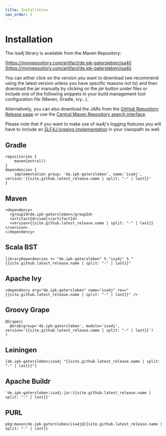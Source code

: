```yaml
---
title: Installation
nav_order: 2
---
```


# Installation
The isa4j library is available from the Maven Repository:

[https://mvnrepository.com/artifact/de.ipk-gatersleben/isa4j](https://mvnrepository.com/artifact/de.ipk-gatersleben/isa4j)

You can either click on the version you want to download (we recommend using the latest version unless you have specific reasons not to) and then download the jar manually by clicking on the *jar* button under files or include one of the following snippets in your build management tool configuration file (Maven, Gradle, Ivy...).

Alternatively, you can also download the JARs from the [GitHub Repository Release page](https://github.com/IPK-BIT/isa4j/releases) or use the [Central Maven Repository search interface](https://search.maven.org/artifact/de.ipk-gatersleben/isa4j).

Please note that if you want to make use of isa4j's logging features you will have to include an [SLF4J logging implementation](http://www.slf4j.org/) in your classpath as well.

## Gradle
```
repositories {
	mavenCentral()
}    
dependencies {
	implementation group: 'de.ipk-gatersleben', name:'isa4j', version:'{{site.github.latest_release.name | split: "-" | last}}'
}
```

## Maven
```
<dependency>
  <groupId>de.ipk-gatersleben</groupId>
  <artifactId>isa4j</artifactId>
  <version>{{site.github.latest_release.name | split: "-" | last}}</version>
</dependency>
```

## Scala BST
```
libraryDependencies += "de.ipk-gatersleben" % "isa4j" % "{{site.github.latest_release.name | split: "-" | last}}"
```

## Apache Ivy
```
<dependency org="de.ipk-gatersleben" name="isa4j" rev="{{site.github.latest_release.name | split: "-" | last}}" />
```

## Groovy Grape
```
@Grapes(
  @Grab(group='de.ipk-gatersleben', module='isa4j', version='{{site.github.latest_release.name | split: "-" | last}}')
)
```

## Leiningen
```
[de.ipk-gatersleben/isa4j "{{site.github.latest_release.name | split: "-" | last}}"]
```

## Apache Buildr
```
'de.ipk-gatersleben:isa4j:jar:{{site.github.latest_release.name | split: "-" | last}}'
```

## PURL
```
pkg:maven/de.ipk-gatersleben/isa4j@{{site.github.latest_release.name | split: "-" | last}}
```
